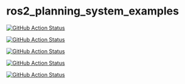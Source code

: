 # ros2_planning_system_examples

[![GitHub Action
Status](https://github.com/IntelligentRoboticsLabs/ros2_planning_system_examples/workflows/plansys2_simple_example-foxy/badge.svg)](https://github.com/IntelligentRoboticsLabs/ros2_planning_system_examples)

[![GitHub Action
Status](https://github.com/IntelligentRoboticsLabs/ros2_planning_system_examples/workflows/plansys2_bt_example-foxy/badge.svg)](https://github.com/IntelligentRoboticsLabs/ros2_planning_system_examples)

[![GitHub Action
Status](https://github.com/IntelligentRoboticsLabs/ros2_planning_system_examples/workflows/plansys2_multidomain_example-foxy/badge.svg)](https://github.com/IntelligentRoboticsLabs/ros2_planning_system_examples)

[![GitHub Action
Status](https://github.com/IntelligentRoboticsLabs/ros2_planning_system_examples/workflows/plansys2_cascade_example-foxy/badge.svg)](https://github.com/IntelligentRoboticsLabs/ros2_planning_system_examples)

[![GitHub Action
Status](https://github.com/IntelligentRoboticsLabs/ros2_planning_system_examples/workflows/plansys2_patrol_navigation_example-foxy/badge.svg)](https://github.com/IntelligentRoboticsLabs/ros2_planning_system_examples)

